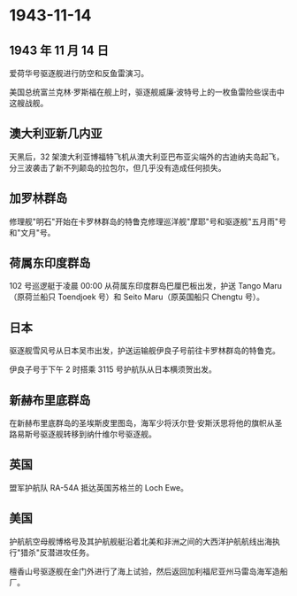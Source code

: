 # 1943-11-14

## 1943 年 11 月 14 日

爱荷华号驱逐舰进行防空和反鱼雷演习。

美国总统富兰克林·罗斯福在舰上时，驱逐舰威廉·波特号上的一枚鱼雷险些误击中这艘战舰。

## 澳大利亚新几内亚

天黑后，32
架澳大利亚博福特飞机从澳大利亚巴布亚尖端外的古迪纳夫岛起飞，分三波袭击了新不列颠岛的拉包尔，但几乎没有造成任何损失。

## 加罗林群岛

修理舰"明石"开始在卡罗林群岛的特鲁克修理巡洋舰"摩耶"号和驱逐舰"五月雨"号和"文月"号。

## 荷属东印度群岛

102 号巡逻艇于凌晨 00:00 从荷属东印度群岛巴厘巴板出发，护送 Tango
Maru（原荷兰船只 Toendjoek 号）和 Seito Maru（原英国船只 Chengtu 号）。

## 日本

驱逐舰雪风号从日本吴市出发，护送运输舰伊良子号前往卡罗林群岛的特鲁克。

伊良子号于下午 2 时搭乘 3115 号护航队从日本横须贺出发。

## 新赫布里底群岛

在新赫布里底群岛的圣埃斯皮里图岛，海军少将沃尔登·安斯沃思将他的旗帜从圣路易斯号驱逐舰转移到纳什维尔号驱逐舰。

## 英国

盟军护航队 RA-54A 抵达英国苏格兰的 Loch Ewe。

## 美国

护航航空母舰博格号及其护航舰艇沿着北美和非洲之间的大西洋护航航线出海执行"猎杀"反潜进攻任务。

檀香山号驱逐舰在金门外进行了海上试验，然后返回加利福尼亚州马雷岛海军造船厂。

